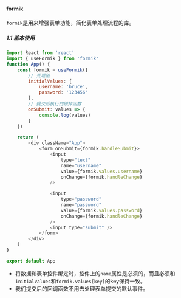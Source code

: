 #### formik

`formik`是用来增强表单功能，简化表单处理流程的库。

##### 1.1 基本使用

```js
import React from 'react'
import { useFormik } from 'formik'
function App() {
	const formik = useFormik({
		// 处理值
		initialValues: {
			username: 'bruce',
			password: '123456'
		},
		// 提交后执行的毁掉函数
		onSubmit: values => {
			console.log(values)
		}
	})

	return (
		<div className="App">
			<form onSubmit={formik.handleSubmit}>
				<input
					type="text"
					name="username"
					value={formik.values.username}
					onChange={formik.handleChange}
				/>

				<input
					type="password"
					name="password"
					value={formik.values.password}
					onChange={formik.handleChange}
				/>
				<input type="submit" />
			</form>
		</div>
	)
}

export default App

```
* 将数据和表单控件绑定时，控件上的`name`属性是必须的，而且必须和`initialValues`和`formik.values[key]`的key保持一致。
* 我们提交后的回调函数不用去处理表单提交的默认事件。